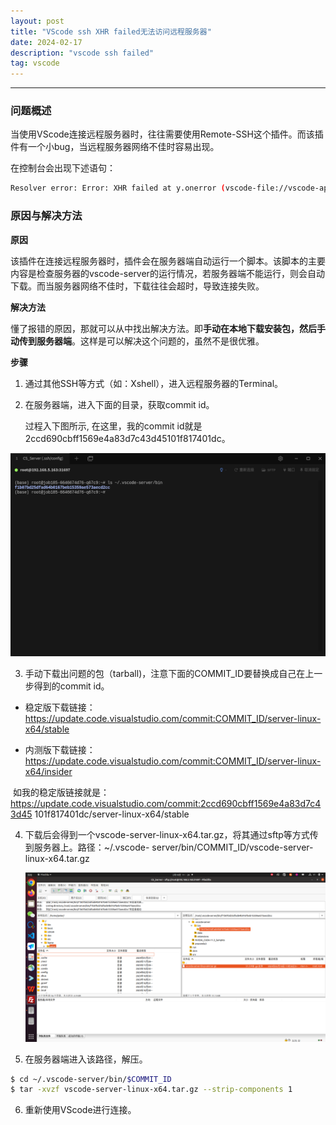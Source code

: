 ```yaml
---
layout: post
title: "VScode ssh XHR failed无法访问远程服务器"
date: 2024-02-17
description: "vscode ssh failed"
tag: vscode
---
```


****

### 问题概述

当使用VScode连接远程服务器时，往往需要使用Remote-SSH这个插件。而该插件有一个小bug，当远程服务器网络不佳时容易出现。

在控制台会出现下述语句：

```bash
Resolver error: Error: XHR failed at y.onerror (vscode-file://vscode-app/d:/Microsoft%20VS%20Code/resources/app/out/vs/workbench/workbench.desktop.main.js:77:1261)
```



### **原因与解决方法**

**原因**

该插件在连接远程服务器时，插件会在服务器端自动运行一个脚本。该脚本的主要内容是检查服务器的vscode-server的运行情况，若服务器端不能运行，则会自动下载。而当服务器网络不佳时，下载往往会超时，导致连接失败。



**解决方法**

懂了报错的原因，那就可以从中找出解决方法。即**手动在本地下载安装包，然后手动传到服务器端**。这样是可以解决这个问题的，虽然不是很优雅。



**步骤**

1. 通过其他SSH等方式（如：Xshell），进入远程服务器的Terminal。

2. 在服务器端，进入下面的目录，获取commit id。

   过程入下图所示, 在这里，我的commit id就是2ccd690cbff1569e4a83d7c43d45101f817401dc。

![](/images/posts/vs_code_ssh/img1.png)

3. 手动下载出问题的包（tarball)，注意下面的COMMIT_ID要替换成自己在上一步得到的commit id。

- 稳定版下载链接：https://update.code.visualstudio.com/commit:COMMIT_ID/server-linux-x64/stable


- 内测版下载链接：https://update.code.visualstudio.com/commit:COMMIT_ID/server-linux-x64/insider

​	如我的稳定版链接就是：https://update.code.visualstudio.com/commit:2ccd690cbff1569e4a83d7c43d45	101f817401dc/server-linux-x64/stable

4. 下载后会得到一个vscode-server-linux-x64.tar.gz，将其通过sftp等方式传到服务器上。路径：~/.vscode-	server/bin/COMMIT_ID/vscode-server-linux-x64.tar.gz

   ![](/images/posts/vs_code_ssh/img2.png)

5. 在服务器端进入该路径，解压。

```bash
$ cd ~/.vscode-server/bin/$COMMIT_ID
$ tar -xvzf vscode-server-linux-x64.tar.gz --strip-components 1
```

6. 重新使用VScode进行连接。

